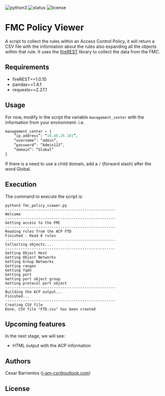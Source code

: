 ![python3](https://img.shields.io/badge/python-3.7+-blue.svg)
![status](https://img.shields.io/badge/status-beta-blue.svg)
![license](https://img.shields.io/badge/license-GPL%20v3.0-brightgreen.svg)

# FMC Policy Viewer
A script to collect the rules within an Access Control Policy, it will return a CSV file with the information about the rules also expanding all the objects within that rule.
It uses the [fireREST](https://github.com/kaisero/fireREST) library to collect the data from the FMC.

## Requirements
* fireREST==1.0.10
* pandas==1.4.1
* requests==2.27.1

## Usage
For now, modify in the script the variable `management_center` with the information from your environment.
i.e.
```python
management_center = {
    “ip_address”: “10.48.26.181”,
    “username”: “admin”,
    “password”: “Admin123”,
    “domain”: “Global”
}
```

If there is a need to use a child domain, add a `/` (forward slash) after the word Global.

## Execution
The command to execute the script is:
```
python3 fmc_policy_viewer.py
--------------------------------------------------
Welcome
--------------------------------------------------
Getting access to the FMC
--------------------------------------------------
Reading rules from the ACP FTD
Finished - Read 6 rules
--------------------------------------------------
Collecting objects...
--------------------------------------------------
Getting Object Host
Getting Object Networks
Getting Group Networks
Getting ranges
Getting fqdn
Getting port
Getting port object group
Getting protocol port object
--------------------------------------------------
Building the ACP output...
Finished...
--------------------------------------------------
Creating CSV file
Done, CSV file "FTD.csv" has been created
```

## Upcoming features
In the next stage, we will see:
* HTML output with the ACP information

## Authors
Cesar Barrientos (i-am-csr@outlook.com)

## License
